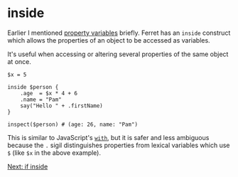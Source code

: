 # inside

Earlier I mentioned [property variables](../Variables.md#property-variables)
briefly. Ferret has an `inside` construct which allows the properties of
an object to be accessed as variables. 

It's useful when accessing or altering several properties of the same object
at once.

    $x = 5

    inside $person {
        .age  = $x * 4 + 6
        .name = "Pam"
        say("Hello " + .firstName)
    }

    inspect($person) # (age: 26, name: "Pam")

This is similar to JavaScript's
[`with`](https://developer.mozilla.org/en-US/docs/Web/JavaScript/Reference/Statements/with),
but it is safer and less ambiguous because the `.` sigil distinguishes
properties from lexical variables which use `$` (like `$x` in the above example).

[Next: if inside](19-if-inside.md)